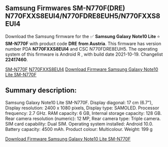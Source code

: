 <h2>Samsung Firmwares SM-N770F(DRE) N770FXXS8EUI4/N770FDRE8EUH5/N770FXXS8EUI4</h2>
Download the Samsung firmware for the ✅ <strong>Samsung Galaxy Note10 Lite </strong> ⭐ <strong>SM-N770F</strong> with product code <strong>DRE</strong> <strong> from Austria</strong>. This firmware has version number PDA <strong>N770FXXS8EUI4</strong> and CSC N770FDRE8EUH5. The operating system of this firmware is Android R , with build date 2021-10-19. Changelist <strong>22417460</strong>.


[SM-N770F](https://samfirm.shop/samsung/model/SM-N770F)
[N770FXXS8EUI4](https://samfirm.shop/samsung/pda/N770FXXS8EUI4)
[Download Firmware Samsung Galaxy Note10 Lite SM-N770F](https://samfirm.shop/samsung/firmware/466928)
<h2>Summary description:</h2>
<p>Samsung Galaxy Note10 Lite SM-N770F. Display diagonal: 17 cm (6.7"), Display resolution: 2400 x 1080 pixels, Display type: SAMOLED. Processor frequency: 2.7 GHz. RAM capacity: 6 GB, Internal storage capacity: 128 GB. Rear camera resolution (numeric): 12 MP, Rear camera type: Triple camera. SIM card capability: Dual SIM. Operating system installed: Android 10.0. Battery capacity: 4500 mAh. Product colour: Multicolour. Weight: 199 g</p>


[Download Firmware Samsung Galaxy Note10 Lite SM-N770F](https://samfirm.shop/samsung/firmware/466928)
